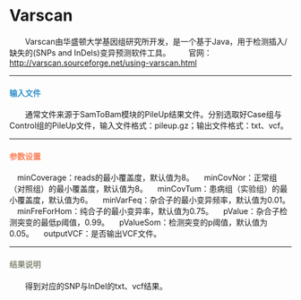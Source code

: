 # Varscan
　　Varscan由华盛顿大学基因组研究所开发，是一个基于Java，用于检测插入/缺失的(SNPs and InDels)变异预测软件工具。
　　官网：http://varscan.sourceforge.net/using-varscan.html

****
#### **<i class="fa fa-dot-circle-o" aria-hidden="true" style="color:#3090C7"></i><span style="color:#3090C7"> 输入文件**
　　通常文件来源于SamToBam模块的PileUp结果文件。分别选取好Case组与Control组的PileUp文件，输入文件格式：pileup.gz；输出文件格式：txt、vcf。

****
#### **<i class="fa fa-cog" aria-hidden="true" style="color:#F88158"></i> <span style="color:#F88158">参数设置**
　<label id='minCoverage'>minCoverage：</label>reads的最小覆盖度，默认值为8。
　<label id='minCovNor'>minCovNor：</label>正常组（对照组）的最小覆盖度，默认值为8。
　<label id='minCovTum'>minCovTum：</label>患病组（实验组）的最小覆盖度，默认值为6。
　<label id='minVarFreq'>minVarFeq：</label>杂合子的最小变异频率，默认值为0.01。
　<label id='minFreForHom'>minFreForHom：</label>纯合子的最小变异率，默认值为0.75。
　<label id='pValue'>pValue：</label>杂合子检测突变的最低p阈值，0.99。
　<label id='pValueSom'>pValueSom：</label>检测突变的p阈值，默认值为0.05。
　<label id='outputVCF'>outputVCF：</label>是否输出VCF文件。
 
****
#### **<i class="fa fa-file-text" aria-hidden="true" style="color:#848b79"></i><span style="color:#848b79"> 结果说明**
　　得到对应的SNP与InDel的txt、vcf结果。
<div style="text-align:center">
<img data-src="1.png" width="600px"  ></img>
</div>
 
